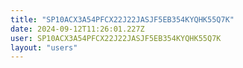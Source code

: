 ```yaml
---
title: "SP10ACX3A54PFCX22J22JASJF5EB354KYQHK55Q7K"
date: 2024-09-12T11:26:01.227Z
user: SP10ACX3A54PFCX22J22JASJF5EB354KYQHK55Q7K
layout: "users"
---
```

    